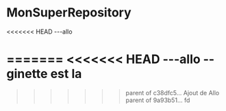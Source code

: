 # MonSuperRepository
<<<<<<< HEAD
---allo

=======
<<<<<<< HEAD
---allo
--ginette est la
=======
>>>>>>> parent of c38dfc5... Ajout de Allo
>>>>>>> parent of 9a93b51... fd
